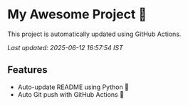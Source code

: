 # My Awesome Project 🚀

This project is automatically updated using GitHub Actions.

_Last updated: 2025-06-12 16:57:54 IST_

## Features
- Auto-update README using Python 🐍
- Auto Git push with GitHub Actions 🤖

